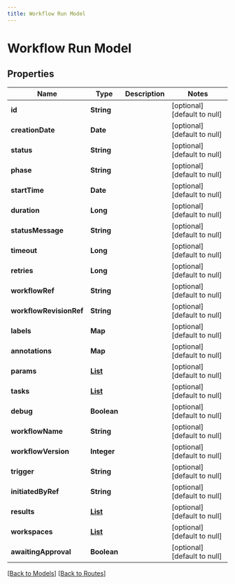 ```yaml
---
title: Workflow Run Model
---
```


# Workflow Run Model
## Properties

| Name | Type | Description | Notes |
|------------ | ------------- | ------------- | -------------|
| **id** | **String** |  | [optional] [default to null] |
| **creationDate** | **Date** |  | [optional] [default to null] |
| **status** | **String** |  | [optional] [default to null] |
| **phase** | **String** |  | [optional] [default to null] |
| **startTime** | **Date** |  | [optional] [default to null] |
| **duration** | **Long** |  | [optional] [default to null] |
| **statusMessage** | **String** |  | [optional] [default to null] |
| **timeout** | **Long** |  | [optional] [default to null] |
| **retries** | **Long** |  | [optional] [default to null] |
| **workflowRef** | **String** |  | [optional] [default to null] |
| **workflowRevisionRef** | **String** |  | [optional] [default to null] |
| **labels** | **Map** |  | [optional] [default to null] |
| **annotations** | **Map** |  | [optional] [default to null] |
| **params** | [**List**](RunParam) |  | [optional] [default to null] |
| **tasks** | [**List**](TaskRun) |  | [optional] [default to null] |
| **debug** | **Boolean** |  | [optional] [default to null] |
| **workflowName** | **String** |  | [optional] [default to null] |
| **workflowVersion** | **Integer** |  | [optional] [default to null] |
| **trigger** | **String** |  | [optional] [default to null] |
| **initiatedByRef** | **String** |  | [optional] [default to null] |
| **results** | [**List**](RunResult) |  | [optional] [default to null] |
| **workspaces** | [**List**](WorkflowWorkspace) |  | [optional] [default to null] |
| **awaitingApproval** | **Boolean** |  | [optional] [default to null] |

[[Back to Models]](../overview#models) [[Back to Routes]](../overview#routes)

